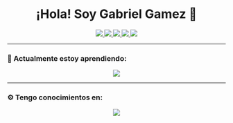<h1 align="center">¡Hola! Soy Gabriel Gamez 👋</h1>

<p align="center">
  <a href="https://twitter.com/gabrieljgamezr">
    <img src="https://img.shields.io/badge/Twitter-1DA1F2?style=for-the-badge&logo=twitter&logoColor=white" />
  </a>
  <a href="https://www.instagram.com/gabrieljgamezr/">
    <img src="https://img.shields.io/badge/Instagram-E4405F?style=for-the-badge&logo=instagram&logoColor=white" />
  </a>
  <a href="https://www.facebook.com/gabrieljgamezr">
    <img src="https://img.shields.io/badge/Facebook-1877F2?style=for-the-badge&logo=facebook&logoColor=white" />
  </a>
  <a href="https://www.linkedin.com/in/gabrieljgamezr/">
    <img src="https://img.shields.io/badge/LinkedIn-0077B5?style=for-the-badge&logo=linkedin&logoColor=white" />
  </a>
  <a href="mailto:gabrieljgamezr@gmail.com">
    <img src="https://img.shields.io/badge/Gmail-D14836?style=for-the-badge&logo=gmail&logoColor=white" />
  </a>
</p>

<hr>

<h3 align="left">🌱 Actualmente estoy aprendiendo:</h3>
<p align="center">
    <img src="https://skillicons.dev/icons?i=mongodb,express,react,nodejs" />
</p>

<hr>

<h3 align="left">⚙️ Tengo conocimientos en:</h3>
<p align="center">
    <img src="https://skillicons.dev/icons?i=html,css,javascript,python,php,mysql" />
</p>
